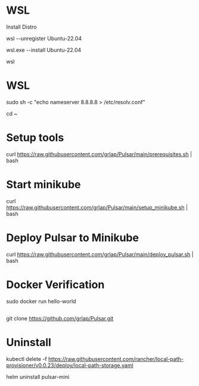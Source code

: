 # WSL

Install Distro 

wsl --unregister Ubuntu-22.04

wsl.exe --install Ubuntu-22.04

wsl

# WSL

sudo sh -c "echo nameserver 8.8.8.8 > /etc/resolv.conf"

cd ~

# Setup tools

curl https://raw.githubusercontent.com/grlap/Pulsar/main/prerequisites.sh | bash

# Start minikube

curl https://raw.githubusercontent.com/grlap/Pulsar/main/setup_minikube.sh | bash

# Deploy Pulsar to Minikube

curl https://raw.githubusercontent.com/grlap/Pulsar/main/deploy_pulsar.sh | bash



# Docker Verification

sudo docker run hello-world

##

git clone https://github.com/grlap/Pulsar.git



# Uninstall
kubectl delete -f https://raw.githubusercontent.com/rancher/local-path-provisioner/v0.0.23/deploy/local-path-storage.yaml

helm uninstall pulsar-mini
